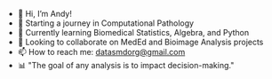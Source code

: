 - 👋 Hi, I’m Andy!
- 🔬 Starting a journey in Computational Pathology
- 🌱 Currently learning Biomedical Statistics, Algebra, and Python
- 💞️ Looking to collaborate on MedEd and Bioimage Analysis projects
- 📫 How to reach me: [datasmdorg@gmail.com](and94gm@gmail.com)
- 📊 "The goal of any analysis is to impact decision-making."

<!---
datasmd/datasmd is a ✨ special ✨ repository because its `README.md` (this file) appears on your GitHub profile.
You can click the Preview link to take a look at your changes.
--->
